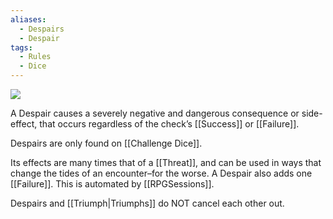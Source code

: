 ```yaml
---
aliases:
  - Despairs
  - Despair
tags:
  - Rules
  - Dice
---
```

![](https://i.imgur.com/4W6WwLU.png)

A Despair causes a severely negative and dangerous consequence or side-effect, that occurs regardless of the check’s [[Success]] or [[Failure]].

Despairs are only found on [[Challenge Dice]].

Its effects are many times that of a [[Threat]], and can be used in ways that change the tides of an encounter–for the worse. A Despair also adds one [[Failure]]. This is automated by [[RPGSessions]].

Despairs and [[Triumph|Triumphs]] do NOT cancel each other out.